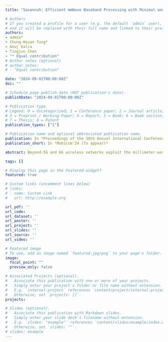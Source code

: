 ```yaml
---
title: "Savannah: Efficient mmWave Baseband Processing with Minimal and Heterogeneous Resources"

# Authors
# If you created a profile for a user (e.g. the default `admin` user), write the username (folder name) here 
# and it will be replaced with their full name and linked to their profile.
authors:
- admin*
- Chung-Hsuan Tung*
- Anuj Kalia
- Tingjun Chen
- "* Equal contribution"
# Author notes (optional)
# author_notes:
# - "Equal contribution"

date: "2024-09-01T00:00:00Z"
doi: ""

# Schedule page publish date (NOT publication's date).
publishDate: "2024-09-01T00:00:00Z"

# Publication type.
# Legend: 0 = Uncategorized; 1 = Conference paper; 2 = Journal article;
# 3 = Preprint / Working Paper; 4 = Report; 5 = Book; 6 = Book section;
# 7 = Thesis; 8 = Patent
publication_types: ["1"]

# Publication name and optional abbreviated publication name.
publication: In *Proceedings of the 30th Annual International Conference on Mobile Computing and Networking(MobiCom)*
publication_short: In *MobiCom'24 (To appear)*

abstract: Beyond-5G and 6G wireless networks exploit the millimeter-wave (mmWave) frequency bands to achieve significantly improved data rates, and existing mmWave systems rely on analog single-user beamforming (SUBF) or hybrid multi-user beamforming (MUBF). In this work, we focus on improving the performance of multi-user communication in mmWave networks by exploring analog MUBF using an array of subarrays (ASA) with reduced system overhead and hardware complexity as it eliminates digital beamforming and the need for estimating the channel state information (CSI). We present Mambas, a novel system that maneuvers analog MUBF using an ASA to support simultaneous communication with multiple users located in close proximity, e.g., within the half-power beamwidth of the ASA. In essence, Mambas effectively decouples the user selection, subarray allocation, and beamforming optimization based on a comprehensive understanding of the multi-user support determined by the ASA. We evaluate Mambas using a 28 GHz software-defined radio testbed and show that, compared to existing methods, Mambas can effectively support users that are 2× more closely spaced while achieving an improved sum rate of up to 2×, using only two subarrays. Large-scale ray tracing-based simulations also show that Mambas can achieve a sum rate gain of 1.92--3.86× and is able to maintain consistent performance with significantly increased user density.

tags: []

# Display this page in the Featured widget?
featured: true

# Custom links (uncomment lines below)
# links:
# - name: Custom Link
#   url: http://example.org

url_pdf: ''
url_code: 
url_dataset: ''
url_poster: ''
url_project: ''
url_slides: ''
url_source: ''
url_video: ''

# Featured image
# To use, add an image named `featured.jpg/png` to your page's folder. 
image:
  focal_point: ""
  preview_only: false

# Associated Projects (optional).
#   Associate this publication with one or more of your projects.
#   Simply enter your project's folder or file name without extension.
#   E.g. `internal-project` references `content/project/internal-project/index.md`.
#   Otherwise, set `projects: []`.
projects:

# Slides (optional).
#   Associate this publication with Markdown slides.
#   Simply enter your slide deck's filename without extension.
#   E.g. `slides: "example"` references `content/slides/example/index.md`.
#   Otherwise, set `slides: ""`.
# slides: example
---
```

<!-- 
{{% callout note %}}
Click the *Cite* button above to demo the feature to enable visitors to import publication metadata into their reference management software.
{{% /callout %}} -->




